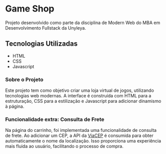 # Game Shop
Projeto desenvolvido como parte da disciplina de Modern Web do MBA em Desenvolvimento Fullstack da Unyleya.

## Tecnologias Utilizadas
- HTML
- CSS
- Javascript

### Sobre o Projeto
Este projeto tem como objetivo criar uma loja virtual de jogos, utilizando tecnologias web modernas. A interface é construída com HTML para a estruturação, CSS para a estilização e Javascript para adicionar dinamismo à página.

### Funcionalidade extra: Consulta de Frete
Na página do carrinho, foi implementada uma funcionalidade de consulta de frete. Ao adicionar um CEP,  a API da [ViaCEP](https://viacep.com.br/ "ViaCEP") é consumida para obter automaticamente o nome da localização. Isso proporciona uma experiência mais fluida ao usuário, facilitando o processo de compra.
